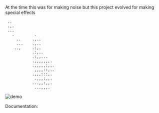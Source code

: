 At the time this was for making noise but this project evolved for making special effects





     ..
     .,.
     ...
       .         .
         ..     .,..
         ...    .,..
        ..,     .:,.
                .:,..
                .:,,...
                .,,,,,,,.
                .,,,,,:,,.
                 ,,,,::,..
                .,,,:::,.
                 .,,,:,,.               
                ...,,:,,.
                 ...,,,.







                
![demo](https://github.com/SavageDud/Noise_generator/assets/67841707/bfbe8576-37e6-41c7-877d-173ba244d110)

Documentation: 
